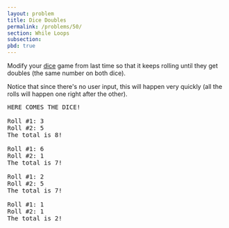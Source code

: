```yaml
---
layout: problem
title: Dice Doubles
permalink: /problems/50/
section: While Loops
subsection:
pbd: true
---
```

Modify your [dice](/problems/45/) game from last time so that it keeps rolling until they get doubles (the same number on both dice).

Notice that since there's no user input, this will happen very quickly (all the rolls will happen one right after the other).

<pre class="terminal">
HERE COMES THE DICE!

Roll #1: 3
Roll #2: 5
The total is 8!

Roll #1: 6
Roll #2: 1
The total is 7!

Roll #1: 2
Roll #2: 5
The total is 7!

Roll #1: 1
Roll #2: 1
The total is 2!
</pre>
